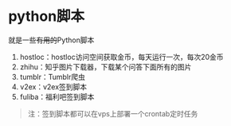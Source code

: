 # python脚本
就是一些~~有用的~~Python脚本

1. hostloc：hostloc访问空间获取金币，每天运行一次，每次20金币
2. zhihu：知乎图片下载器，下载某个问答下面所有的图片
3. tumblr：Tumblr爬虫
4. v2ex：v2ex签到脚本
5. fuliba：福利吧签到脚本


> 注：签到脚本都可以在vps上部署一个crontab定时任务